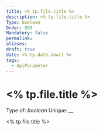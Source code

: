 ```yaml
---
title: <% tp.file.title %>
description: <% tp.file.title %>
Type: boolean
Order: 999
Mandatory: false
permalink: 
aliases: 
draft: true
date: <% tp.date.now() %>
tags:
  - ApiParameter
---
```

# <% tp.file.title %>

Type of: _boolean_
Unique: __

<% tp.file.title %>
